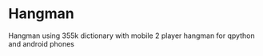 # Hangman
Hangman using 355k dictionary with mobile 2 player hangman for qpython and android phones
